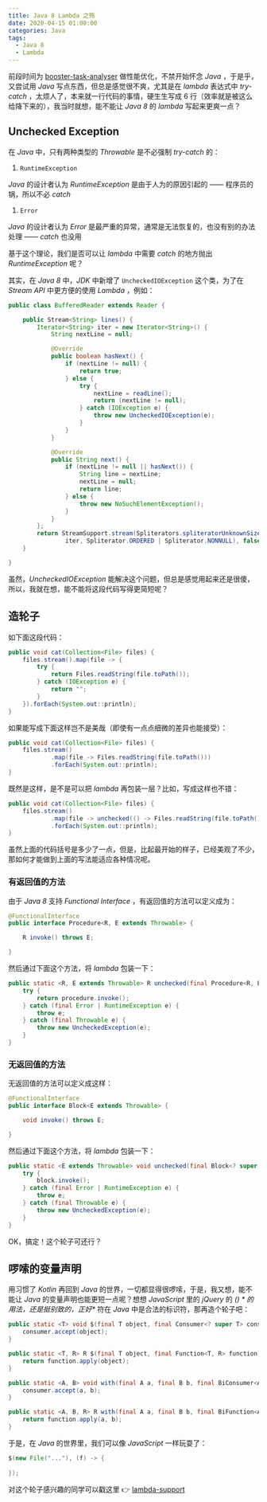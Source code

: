 ```yaml
---
title: Java 8 Lambda 之殇
date: 2020-04-15 01:00:00
categories: Java
tags:
  - Java 8
  - Lambda
---
```


前段时间为 [booster-task-analyser](https://github.com/didi/booster/blob/master/booster-task-analyser) 做性能优化，不禁开始怀念 *Java* ，于是乎，又尝试用 *Java* 写点东西，但总是感觉很不爽，尤其是在 *lambda* 表达式中 *try-catch* ，太烦人了，本来就一行代码的事情，硬生生写成 6 行（效率就是被这么给降下来的），我当时就想，能不能让 *Java 8* 的 *lambda* 写起来更爽一点？

## Unchecked Exception

在 *Java* 中，只有两种类型的 *Throwable* 是不必强制 *try-catch* 的：

1. `RuntimeException`

  *Java* 的设计者认为 *RuntimeException* 是由于人为的原因引起的 —— 程序员的锅，所以不必 *catch*

1. `Error`

  *Java* 的设计者认为 *Error* 是最严重的异常，通常是无法恢复的，也没有别的办法处理 —— *catch* 也没用

基于这个理论，我们是否可以让 *lambda* 中需要 *catch* 的地方抛出 *RuntimeException* 呢？

其实，在 *Java 8* 中，*JDK* 中新增了 `UncheckedIOException` 这个类，为了在 *Stream API* 中更方便的使用 *Lambda* ，例如：

```java
public class BufferedReader extends Reader {

    public Stream<String> lines() {
        Iterator<String> iter = new Iterator<String>() {
            String nextLine = null;

            @Override
            public boolean hasNext() {
                if (nextLine != null) {
                    return true;
                } else {
                    try {
                        nextLine = readLine();
                        return (nextLine != null);
                    } catch (IOException e) {
                        throw new UncheckedIOException(e);
                    }
                }
            }

            @Override
            public String next() {
                if (nextLine != null || hasNext()) {
                    String line = nextLine;
                    nextLine = null;
                    return line;
                } else {
                    throw new NoSuchElementException();
                }
            }
        };
        return StreamSupport.stream(Spliterators.spliteratorUnknownSize(
                iter, Spliterator.ORDERED | Spliterator.NONNULL), false);
    }

}
```

虽然，*UncheckedIOException* 能解决这个问题，但总是感觉用起来还是很傻，所以，我就在想，能不能将这段代码写得更简短呢？

## 造轮子

如下面这段代码：

```java
public void cat(Collection<File> files) {
    files.stream().map(file -> {
        try {
            return Files.readString(file.toPath());
        } catch (IOException e) {
            return "";
        }
    }).forEach(System.out::println);
}
```

如果能写成下面这样岂不是美哉（即使有一点点细微的差异也能接受）：

```java
public void cat(Collection<File> files) {
    files.stream()
            .map(file -> Files.readString(file.toPath()))
            .forEach(System.out::println);
}
```

既然是这样，是不是可以把 *lambda* 再包装一层？比如，写成这样也不错：

```java
public void cat(Collection<File> files) {
    files.stream()
            .map(file -> unchecked(() -> Files.readString(file.toPath())}))
            .forEach(System.out::println);
}
```

虽然上面的代码括号是多少了一点，但是，比起最开始的样子，已经美观了不少，那如何才能做到上面的写法能适应各种情况呢。

### 有返回值的方法

由于 *Java 8* 支持 *Functional Interface* ，有返回值的方法可以定义成为：

```java
@FunctionalInterface
public interface Procedure<R, E extends Throwable> {

    R invoke() throws E;

}
```

然后通过下面这个方法，将 *lambda* 包装一下：

```java
public static <R, E extends Throwable> R unchecked(final Procedure<R, E> procedure) {
    try {
        return procedure.invoke();
    } catch (final Error | RuntimeException e) {
        throw e;
    } catch (final Throwable e) {
        throw new UncheckedException(e);
    }
}
```

### 无返回值的方法

无返回值的方法可以定义成这样：

```java
@FunctionalInterface
public interface Block<E extends Throwable> {

    void invoke() throws E;

}
```

然后通过下面这个方法，将 *lambda* 包装一下：

```java
public static <E extends Throwable> void unchecked(final Block<? super E> block) {
    try {
        block.invoke();
    } catch (final Error | RuntimeException e) {
        throw e;
    } catch (final Throwable e) {
        throw new UncheckedException(e);
    }
}
```

OK，搞定！这个轮子可还行？

## 啰嗦的变量声明

用习惯了 *Kotlin* 再回到 *Java* 的世界，一切都显得很啰嗦，于是，我又想，能不能让 *Java* 的变量声明也能更短一点呢？想想 *JavaScript* 里的 *jQuery* 的 *$()* 的用法，还是挺别致的，正好 *$* 符在 *Java* 中是合法的标识符，那再造个轮子吧：

```java
public static <T> void $(final T object, final Consumer<? super T> consumer) {
    consumer.accept(object);
}

public static <T, R> R $(final T object, final Function<T, R> function) {
    return function.apply(object);
}

public static <A, B> void with(final A a, final B b, final BiConsumer<A, B> consumer) {
    consumer.accept(a, b);
}

public static <A, B, R> R with(final A a, final B b, final BiFunction<A, B, R> function) {
    return function.apply(a, b);
}
```

于是，在 *Java* 的世界里，我们可以像 *JavaScript* 一样玩耍了：

```java
$(new File("..."), (f) -> {
    
});
```

对这个轮子感兴趣的同学可以戳这里 👉 [lambda-support](https://github.com/johnsonlee/lambda-support)
